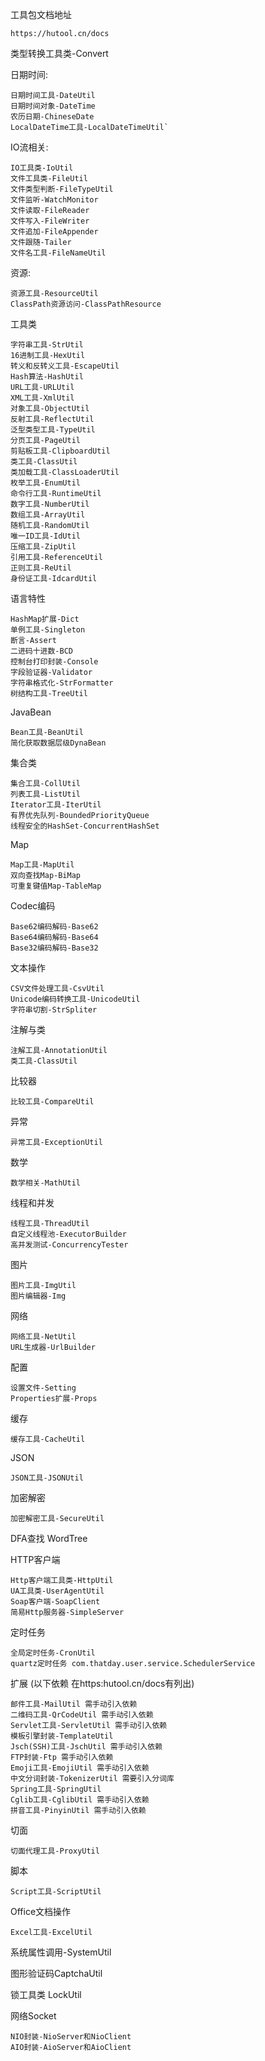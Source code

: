 工具包文档地址
    
    https://hutool.cn/docs

类型转换工具类-Convert

日期时间:

    日期时间工具-DateUtil
    日期时间对象-DateTime
    农历日期-ChineseDate
    LocalDateTime工具-LocalDateTimeUtil`

IO流相关:
  
    IO工具类-IoUtil
    文件工具类-FileUtil
    文件类型判断-FileTypeUtil
    文件监听-WatchMonitor
    文件读取-FileReader
    文件写入-FileWriter
    文件追加-FileAppender
    文件跟随-Tailer
    文件名工具-FileNameUtil

资源:
        
    资源工具-ResourceUtil
    ClassPath资源访问-ClassPathResource

工具类
        
    字符串工具-StrUtil
    16进制工具-HexUtil
    转义和反转义工具-EscapeUtil
    Hash算法-HashUtil
    URL工具-URLUtil
    XML工具-XmlUtil
    对象工具-ObjectUtil
    反射工具-ReflectUtil
    泛型类型工具-TypeUtil
    分页工具-PageUtil
    剪贴板工具-ClipboardUtil
    类工具-ClassUtil
    类加载工具-ClassLoaderUtil
    枚举工具-EnumUtil
    命令行工具-RuntimeUtil
    数字工具-NumberUtil
    数组工具-ArrayUtil
    随机工具-RandomUtil
    唯一ID工具-IdUtil
    压缩工具-ZipUtil
    引用工具-ReferenceUtil
    正则工具-ReUtil
    身份证工具-IdcardUtil

语言特性

    HashMap扩展-Dict
    单例工具-Singleton
    断言-Assert
    二进码十进数-BCD
    控制台打印封装-Console
    字段验证器-Validator
    字符串格式化-StrFormatter
    树结构工具-TreeUtil

JavaBean
    
    Bean工具-BeanUtil
    简化获取数据层级DynaBean

集合类

    集合工具-CollUtil
    列表工具-ListUtil
    Iterator工具-IterUtil
    有界优先队列-BoundedPriorityQueue
    线程安全的HashSet-ConcurrentHashSet

Map
        
    Map工具-MapUtil
    双向查找Map-BiMap
    可重复键值Map-TableMap

Codec编码
        
    Base62编码解码-Base62
    Base64编码解码-Base64
    Base32编码解码-Base32

文本操作
        
    CSV文件处理工具-CsvUtil
    Unicode编码转换工具-UnicodeUtil
    字符串切割-StrSpliter
    
注解与类
        
    注解工具-AnnotationUtil
    类工具-ClassUtil

比较器
    
    比较工具-CompareUtil

异常
   
    异常工具-ExceptionUtil

数学
   
    数学相关-MathUtil

线程和并发
    
    线程工具-ThreadUtil
    自定义线程池-ExecutorBuilder
    高并发测试-ConcurrencyTester

图片
    
    图片工具-ImgUtil
    图片编辑器-Img

网络
    
    网络工具-NetUtil
    URL生成器-UrlBuilder

配置
    
    设置文件-Setting
    Properties扩展-Props

缓存
    
    缓存工具-CacheUtil

JSON
    
    JSON工具-JSONUtil

加密解密
    
    加密解密工具-SecureUtil

DFA查找 WordTree

HTTP客户端
        
    Http客户端工具类-HttpUtil
    UA工具类-UserAgentUtil
    Soap客户端-SoapClient
    简易Http服务器-SimpleServer

定时任务
    
    全局定时任务-CronUtil
    quartz定时任务 com.thatday.user.service.SchedulerService

扩展 (以下依赖 在https:hutool.cn/docs有列出)
    
    邮件工具-MailUtil 需手动引入依赖
    二维码工具-QrCodeUtil 需手动引入依赖
    Servlet工具-ServletUtil 需手动引入依赖
    模板引擎封装-TemplateUtil
    Jsch(SSH)工具-JschUtil 需手动引入依赖
    FTP封装-Ftp 需手动引入依赖
    Emoji工具-EmojiUtil 需手动引入依赖
    中文分词封装-TokenizerUtil 需要引入分词库
    Spring工具-SpringUtil
    Cglib工具-CglibUtil 需手动引入依赖
    拼音工具-PinyinUtil 需手动引入依赖

切面
   
    切面代理工具-ProxyUtil

脚本
    
    Script工具-ScriptUtil

Office文档操作
    
    Excel工具-ExcelUtil

系统属性调用-SystemUtil

图形验证码CaptchaUtil

锁工具类 LockUtil

网络Socket
    
    NIO封装-NioServer和NioClient
    AIO封装-AioServer和AioClient
